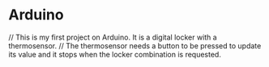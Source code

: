 # Arduino

// This is my first project on Arduino. It is a digital locker with a thermosensor. 
// The thermosensor needs a button to be pressed to update its value and it stops when the locker combination is requested.
